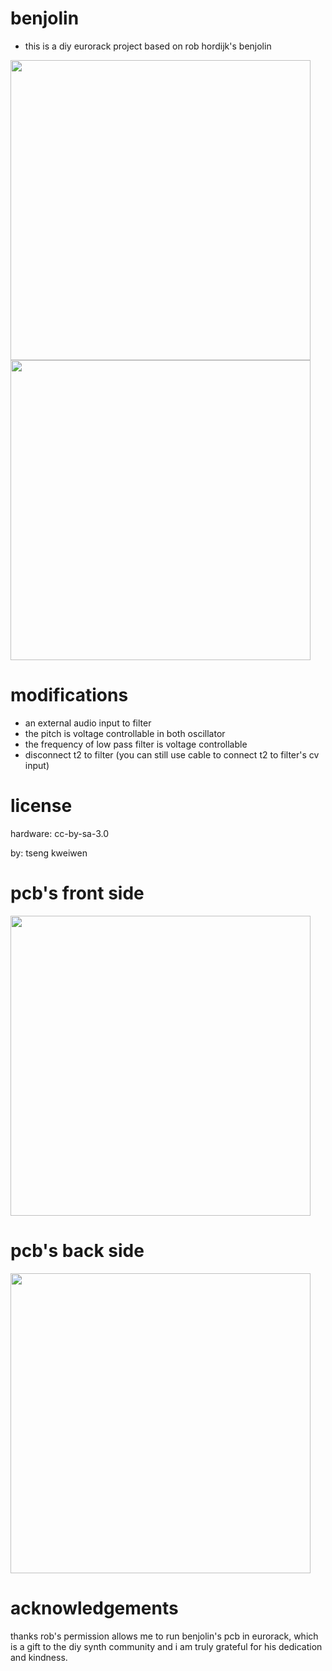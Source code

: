 # benjolin
* this is a diy eurorack project based on rob hordijk's benjolin 

<img src="https://cloud.githubusercontent.com/assets/15021145/17259543/9abd7636-55fe-11e6-9a2a-b2b2ba39500f.jpg" width="480">

<img src="https://cloud.githubusercontent.com/assets/15021145/16653856/99682310-4485-11e6-91bf-216e7747f427.jpg" width="480">

# modifications
* an external audio input to filter
* the pitch is voltage controllable in both oscillator
* the frequency of low pass filter is voltage controllable
* disconnect t2 to filter (you can still use cable to connect t2 to filter's cv input)

# license
hardware: cc-by-sa-3.0


by: tseng kweiwen

# pcb's front side
<img src="https://cloud.githubusercontent.com/assets/15021145/16654984/df2374e0-448a-11e6-84c2-f2f5af4d63cb.png" width="480">

# pcb's back side
<img src="https://cloud.githubusercontent.com/assets/15021145/16654983/df1690a4-448a-11e6-8010-2fd061353b7f.png" width="480">

# acknowledgements
thanks rob's permission allows me to run benjolin's pcb in eurorack, which is a gift to the diy synth community and i am truly grateful for his dedication and kindness.
